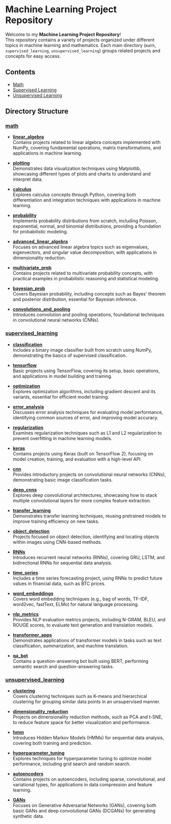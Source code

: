 # Machine Learning Project Repository

Welcome to my **Machine Learning Project Repository**!<br>
This repository contains a variety of projects organized under different topics in machine learning and mathematics. Each main directory (`math`, `supervised_learning`, `unsupervised_learning`) groups related projects and concepts for easy access.

## Contents
- [Math](#math)
- [Supervised Learning](#supervised_learning)
- [Unsupervised Learning](#unsupervised_learning)

## Directory Structure

### [math](math/)
- **[linear_algebra](math/linear_algebra)**  
  Contains projects related to linear algebra concepts implemented with NumPy, covering fundamental operations, matrix transformations, and applications in machine learning.

- **[plotting](math/plotting)**  
  Demonstrates data visualization techniques using Matplotlib, showcasing different types of plots and charts to understand and interpret data.

- **[calculus](math/calculus)**  
  Explores calculus concepts through Python, covering both differentiation and integration techniques with applications in machine learning.

- **[probability](math/probability)**  
  Implements probability distributions from scratch, including Poisson, exponential, normal, and binomial distributions, providing a foundation for probabilistic modeling.

- **[advanced_linear_algebra](math/advanced_linear_algebra)**  
  Focuses on advanced linear algebra topics such as eigenvalues, eigenvectors, and singular value decomposition, with applications in dimensionality reduction.

- **[multivariate_prob](math/multivariate_prob)**  
  Contains projects related to multivariate probability concepts, with practical examples in probabilistic reasoning and statistical modeling.

- **[bayesian_prob](math/bayesian_prob)**  
  Covers Bayesian probability, including concepts such as Bayes' theorem and posterior distribution, essential for Bayesian inference.

- **[convolutions_and_pooling](math/convolutions_and_pooling)**  
  Introduces convolution and pooling operations, foundational techniques in convolutional neural networks (CNNs).

### [supervised_learning](supervised_learning/)
- **[classification](supervised_learning/classification)**  
  Includes a binary image classifier built from scratch using NumPy, demonstrating the basics of supervised classification.

- **[tensorflow](supervised_learning/tensorflow)**  
  Basic projects using TensorFlow, covering its setup, basic operations, and applications in model building and training.

- **[optimization](supervised_learning/optimization)**  
  Explores optimization algorithms, including gradient descent and its variants, essential for efficient model training.

- **[error_analysis](supervised_learning/error_analysis)**  
  Discusses error analysis techniques for evaluating model performance, identifying common sources of error, and improving model accuracy.

- **[regularization](supervised_learning/regularization)**  
  Examines regularization techniques such as L1 and L2 regularization to prevent overfitting in machine learning models.

- **[keras](supervised_learning/keras)**  
  Contains projects using Keras (built on TensorFlow 2), focusing on model creation, training, and evaluation with a high-level API.

- **[cnn](supervised_learning/cnn)**  
  Provides introductory projects on convolutional neural networks (CNNs), demonstrating basic image classification tasks.

- **[deep_cnns](supervised_learning/deep_cnns)**  
  Explores deep convolutional architectures, showcasing how to stack multiple convolutional layers for more complex feature extraction.

- **[transfer_learning](supervised_learning/transfer_learning)**  
  Demonstrates transfer learning techniques, reusing pretrained models to improve training efficiency on new tasks.

- **[object_detection](supervised_learning/object_detection)**  
  Projects focused on object detection, identifying and locating objects within images using CNN-based methods.

- **[RNNs](supervised_learning/RNNs)**  
  Introduces recurrent neural networks (RNNs), covering GRU, LSTM, and bidirectional RNNs for sequential data analysis.

- **[time_series](supervised_learning/time_series)**  
  Includes a time series forecasting project, using RNNs to predict future values in financial data, such as BTC prices.

- **[word_embeddings](supervised_learning/word_embeddings)**  
  Covers word embedding techniques (e.g., bag of words, TF-IDF, word2vec, fastText, ELMo) for natural language processing.

- **[nlp_metrics](supervised_learning/nlp_metrics)**  
  Provides NLP evaluation metrics projects, including N-GRAM, BLEU, and ROUGE scores, to evaluate text generation and translation models.

- **[transformer_apps](supervised_learning/transformer_apps)**  
  Demonstrates applications of transformer models in tasks such as text classification, summarization, and machine translation.

- **[qa_bot](supervised_learning/qa_bot)**  
  Contains a question-answering bot built using BERT, performing semantic search and question-answering tasks.

### [unsupervised_learning](unsupervised_learning/)
- **[clustering](unsupervised_learning/clustering)**  
  Covers clustering techniques such as K-means and hierarchical clustering for grouping similar data points in an unsupervised manner.

- **[dimensionality_reduction](unsupervised_learning/dimensionality_reduction)**  
  Projects on dimensionality reduction methods, such as PCA and t-SNE, to reduce feature space for better visualization and performance.

- **[hmm](unsupervised_learning/hmm)**  
  Introduces Hidden Markov Models (HMMs) for sequential data analysis, covering both training and prediction.

- **[hyperparameter_tuning](unsupervised_learning/hyperparameter_tuning)**  
  Explores techniques for hyperparameter tuning to optimize model performance, including grid search and random search.

- **[autoencoders](unsupervised_learning/autoencoders)**  
  Contains projects on autoencoders, including sparse, convolutional, and variational types, for applications in data compression and feature learning.

- **[GANs](unsupervised_learning/GANs)**  
  Focuses on Generative Adversarial Networks (GANs), covering both basic GANs and deep convolutional GANs (DCGANs) for generating synthetic data.
